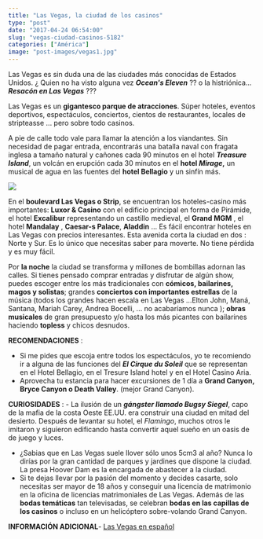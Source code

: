 ```yaml
---
title: "Las Vegas, la ciudad de los casinos"
type: "post"
date: "2017-04-24 06:54:00"
slug: "vegas-ciudad-casinos-5182"
categories: ["América"]
image: "post-images/vegas1.jpg"
---
```


Las Vegas es sin duda una de las ciudades más conocidas de Estados Unidos. ¿ Quien no ha visto alguna vez ***Ocean's Eleven*** ?? o la histriónica... ***Resacón en Las Vegas*** ???  
  
Las Vegas es un **gigantesco parque de atracciones**. Súper hoteles, eventos deportivos, espectáculos, conciertos, cientos de restaurantes, locales de stripteasse ... pero sobre todo casinos.  
  
A pie de calle todo vale para llamar la atención a los viandantes. Sin necesidad de pagar entrada, encontrarás una batalla naval con fragata inglesa a tamaño natural y cañones cada 90 minutos en el hotel ***Treasure Island***, un volcán en erupción cada 30 minutos en el **hotel *Mirage*,** un musical de agua en las fuentes del **hotel Bellagio** y un sinfín más.  
  
![](post-images/vegas1.jpg)  
  
En el **boulevard Las Vegas o Strip**, se encuentran los hoteles-casino más importantes: **Luxor &amp; Casino** con el edificio principal en forma de Pirámide, el hotel **Excalibur** representando un castillo medieval, el **Grand MGM** , el hotel **Mandalay** , **Caesar-s Palace**, **Aladdin** ... Es fácil encontrar hoteles en Las Vegas con precios interesantes. Esta avenida corta la ciudad en dos : Norte y Sur. Es lo único que necesitas saber para moverte. No tiene pérdida y es muy fácil.  
  
Por **la noche** la ciudad se transforma y millones de bombillas adornan las calles. Si tienes pensado comprar entradas y disfrutar de algún show, puedes escoger entre los más tradicionales con **cómicos, bailarines, magos y solistas**; grandes **conciertos con importantes estrellas** de la música (todos los grandes hacen escala en Las Vegas ...Elton John, Maná, Santana, Mariah Carey, Andrea Bocelli, ... no acabaríamos nunca ); **obras** **musicales** de gran presupuesto y/o hasta los más picantes con bailarines haciendo **topless** y chicos desnudos.  
  
   
  
**RECOMENDACIONES** :

- Si me pides que escoja entre todos los espectáculos, yo te recomiendo ir a alguna de las funciones del ***El Cirque du Soleil***  que se representan en el Hotel Bellagio, en el Tresure Island hotel y en el Hotel Casino Aria.
- Aprovecha tu estancia para hacer excursiones de 1 día a **Grand Canyon, Bryce Canyon o Death Valley**. (mejor Grand Canyon).

**CURIOSIDADES** : - La ilusión de un ***gángster llamado Bugsy Siegel***, capo de la mafia de la costa Oeste EE.UU. era construir una ciudad en mitad del desierto. Después de levantar su hotel, el *Flamingo*, muchos otros le imitaron y siguieron edificando hasta convertir aquel sueño en un oasis de de juego y luces.
- ¿Sabias que en Las Vegas suele llover sólo unos 5cm3 al año? Nunca lo dirías por la gran cantidad de parques y jardines que dispone la ciudad. La presa Hoover Dam es la encargada de abastecer a la ciudad.
- Si te dejas llevar por la pasión del momento y decides casarte, solo necesitas ser mayor de 18 años y conseguir una licencia de matrimonio en la oficina de licencias matrimoniales de Las Vegas. Además de las **bodas temáticas** tan televisadas, se celebran **bodas en las capillas de los casinos** o incluso en un helicóptero sobre-volando Grand Canyon.

**INFORMACIÓN ADICIONAL**- [Las Vegas en español ](http://lasvegasnespanol.com/en-las-vegas/)